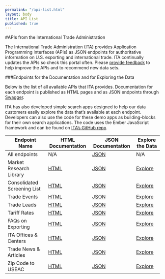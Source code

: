 ```yaml
---
permalink: "/api-list.html"
layout: body
title: API List
published: true
---
```


#APIs from the International Trade Administration

The International Trade Administration (ITA) provides Application Programming Interfaces (APIs) as JSON endpoints for authoritative information on U.S. exporting and international trade.  ITA continually updates the APIs so check this portal often.  Please [provide feedback](contact.html) to help improve the APIs and to recommend new data sets.

###Endpoints for the Documentation and for Exploring the Data

Below is the list of all available APIs that ITA provides.  Documentation for each endpoint is published as HTML pages and as JSON endpoints through [Swagger](http://swagger.io/).

ITA has also developed simple search apps designed to help our data customers easily explore the data that’s available at each endpoint. Developers can also use the code for these demo apps as building-blocks for their own search applications. The code uses the Ember JavaScript framework and can be found on [ITA’s GitHub repo](https://github.com/InternationalTradeAdministration/explorer).

| Endpoint Name	| HTML Documentation | JSON Documentation | Explore the Data |
| -------------| -------------|-------------|-------------|
| All endpoints | N/A | [JSON](api/trade-apis.json) | N/A |
| Market Research Library | [HTML](market-research-library.html) | [JSON](api/market-research-library.json) | [Explore](http://internationaltradeadministration.github.io/explorer/#/market-research-library-entries) |
| Consolidated Screening List | [HTML](consolidated-screening-list.html) | [JSON](api/consolidated-screening-lists.json) | [Explore](http://internationaltradeadministration.github.io/explorer/#/consolidated-screening-list-entries) |
| Trade Events | [HTML](trade-events.html) | [JSON](api/trade-events.json) | [Explore](http://internationaltradeadministration.github.io/explorer/#/trade-events) |
| Trade Leads | [HTML](trade-leads.html) | [JSON](api/trade-leads.json) | [Explore](http://internationaltradeadministration.github.io/explorer/#/trade-leads) |
| Tariff Rates | [HTML](tariff-rates.html) | [JSON](api/tariff-rates.json) | [Explore](http://internationaltradeadministration.github.io/explorer/#/tariff-rates) |
| FAQs on Exporting | [HTML](faqs-exporting.html) | [JSON](api/ita-faqs.json) | [Explore](http://internationaltradeadministration.github.io/explorer/#/ita-faqs) |
| ITA Offices & Centers | [HTML](ita-office-locations.html) | [JSON](api/ita-office-locations.json) | [Explore](http://internationaltradeadministration.github.io/explorer/#/ita-office-locations) |
| Trade News & Articles | [HTML](ita-trade-articles.html) | [JSON](api/ita-articles.json) | [Explore](http://internationaltradeadministration.github.io/explorer/#/sharepoint-trade-articles) |
| Zip Code to USEAC | [HTML](ita-zip-codes.html) | [JSON](api/export-assistance-centers.json) | [Explore](#) |
